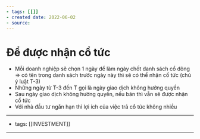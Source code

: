 ```yaml
---
- tags: [[]]
- created date: 2022-06-02
- source: 
---
```

# Để được nhận cổ tức
-   Mỗi doanh nghiệp sẽ chọn 1 ngày để làm ngày chốt danh sách cổ đông ⇒ có tên trong danh sách trước ngày này thì sẽ có thể nhận cổ tức (chú ý luật T-3)
-   Những ngày từ T-3 đến T gọi là ngày giao dịch không hưởng quyền
-   Sau ngày giao dịch không hưởng quyền, nếu bán thì vẫn sẽ được nhận cổ tức
-   Với nhà đầu tư ngắn hạn thì lợi ích của việc trả cổ tức không nhiều

---
- tags: [[INVESTMENT]]
---
